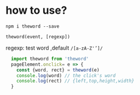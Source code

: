 # how to use?

`npm i theword --save`

`theword(event, [regexp])`

regexp: test word ,default `/[a-zA-Z'’]/`

```js
  import theword from 'theword'
  pageElement.onclick= e => {
    const {word, rect} = theword(e)
    console.log(word) // the click's word
    console.log(rect) // {left,top,height,width}
  }
```